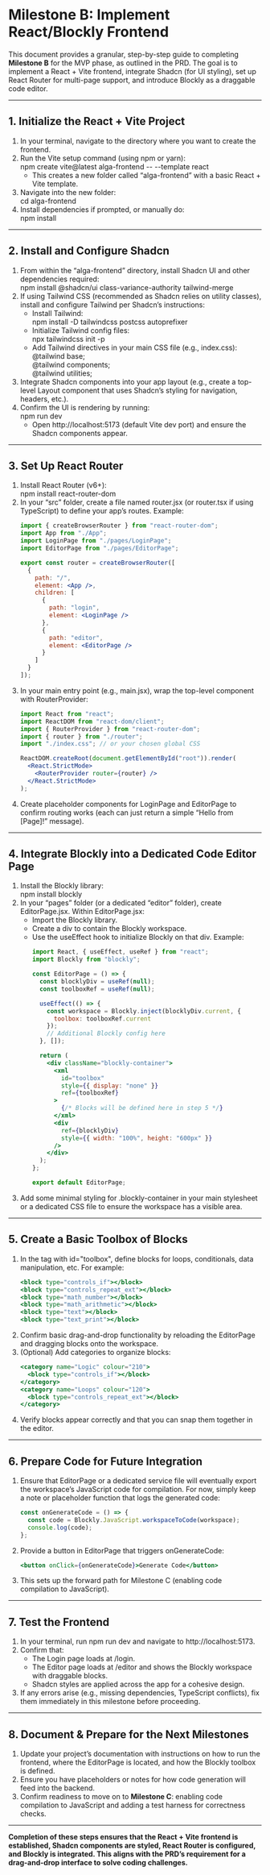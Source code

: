 # Milestone B: Implement React/Blockly Frontend

This document provides a granular, step-by-step guide to completing **Milestone B** for the MVP phase, as outlined in the PRD. The goal is to implement a React + Vite frontend, integrate Shadcn (for UI styling), set up React Router for multi-page support, and introduce Blockly as a draggable code editor.

---

## 1. Initialize the React + Vite Project

1. In your terminal, navigate to the directory where you want to create the frontend.  
2. Run the Vite setup command (using npm or yarn):  
   npm create vite@latest alga-frontend -- --template react  
   - This creates a new folder called “alga-frontend” with a basic React + Vite template.  
3. Navigate into the new folder:  
   cd alga-frontend  
4. Install dependencies if prompted, or manually do:  
   npm install  

---

## 2. Install and Configure Shadcn

1. From within the “alga-frontend” directory, install Shadcn UI and other dependencies required:  
   npm install @shadcn/ui class-variance-authority tailwind-merge  
2. If using Tailwind CSS (recommended as Shadcn relies on utility classes), install and configure Tailwind per Shadcn’s instructions:  
   - Install Tailwind:  
     npm install -D tailwindcss postcss autoprefixer  
   - Initialize Tailwind config files:  
     npx tailwindcss init -p  
   - Add Tailwind directives in your main CSS file (e.g., index.css):  
     @tailwind base;  
     @tailwind components;  
     @tailwind utilities;  
3. Integrate Shadcn components into your app layout (e.g., create a top-level Layout component that uses Shadcn’s styling for navigation, headers, etc.).  
4. Confirm the UI is rendering by running:  
   npm run dev  
   - Open http://localhost:5173 (default Vite dev port) and ensure the Shadcn components appear.

---

## 3. Set Up React Router

1. Install React Router (v6+):  
   npm install react-router-dom  
2. In your “src” folder, create a file named router.jsx (or router.tsx if using TypeScript) to define your app’s routes. Example:
   ```jsx
   import { createBrowserRouter } from "react-router-dom";
   import App from "./App";
   import LoginPage from "./pages/LoginPage";
   import EditorPage from "./pages/EditorPage";

   export const router = createBrowserRouter([
     {
       path: "/",
       element: <App />,
       children: [
         {
           path: "login",
           element: <LoginPage />
         },
         {
           path: "editor",
           element: <EditorPage />
         }
       ]
     }
   ]);
   ```
3. In your main entry point (e.g., main.jsx), wrap the top-level component with RouterProvider:
   ```jsx
   import React from "react";
   import ReactDOM from "react-dom/client";
   import { RouterProvider } from "react-router-dom";
   import { router } from "./router";
   import "./index.css"; // or your chosen global CSS

   ReactDOM.createRoot(document.getElementById("root")).render(
     <React.StrictMode>
       <RouterProvider router={router} />
     </React.StrictMode>
   );
   ```
4. Create placeholder components for LoginPage and EditorPage to confirm routing works (each can just return a simple “Hello from [Page]!” message).

---

## 4. Integrate Blockly into a Dedicated Code Editor Page

1. Install the Blockly library:  
   npm install blockly  
2. In your “pages” folder (or a dedicated “editor” folder), create EditorPage.jsx. Within EditorPage.jsx:  
   - Import the Blockly library.  
   - Create a div to contain the Blockly workspace.  
   - Use the useEffect hook to initialize Blockly on that div. Example:
     ```jsx
     import React, { useEffect, useRef } from "react";
     import Blockly from "blockly";

     const EditorPage = () => {
       const blocklyDiv = useRef(null);
       const toolboxRef = useRef(null);

       useEffect(() => {
         const workspace = Blockly.inject(blocklyDiv.current, {
           toolbox: toolboxRef.current
         });
         // Additional Blockly config here
       }, []);

       return (
         <div className="blockly-container">
           <xml
             id="toolbox"
             style={{ display: "none" }}
             ref={toolboxRef}
           >
             {/* Blocks will be defined here in step 5 */}
           </xml>
           <div
             ref={blocklyDiv}
             style={{ width: "100%", height: "600px" }}
           />
         </div>
       );
     };

     export default EditorPage;
     ```
3. Add some minimal styling for .blockly-container in your main stylesheet or a dedicated CSS file to ensure the workspace has a visible area.

---

## 5. Create a Basic Toolbox of Blocks

1. In the <xml> tag with id="toolbox", define blocks for loops, conditionals, data manipulation, etc. For example:
   ```jsx
   <block type="controls_if"></block>
   <block type="controls_repeat_ext"></block>
   <block type="math_number"></block>
   <block type="math_arithmetic"></block>
   <block type="text"></block>
   <block type="text_print"></block>
   ```
2. Confirm basic drag-and-drop functionality by reloading the EditorPage and dragging blocks onto the workspace.
3. (Optional) Add categories to organize blocks:
   ```jsx
   <category name="Logic" colour="210">
     <block type="controls_if"></block>
   </category>
   <category name="Loops" colour="120">
     <block type="controls_repeat_ext"></block>
   </category>
   ```
4. Verify blocks appear correctly and that you can snap them together in the editor.

---

## 6. Prepare Code for Future Integration

1. Ensure that EditorPage or a dedicated service file will eventually export the workspace’s JavaScript code for compilation. For now, simply keep a note or placeholder function that logs the generated code:
   ```jsx
   const onGenerateCode = () => {
     const code = Blockly.JavaScript.workspaceToCode(workspace);
     console.log(code);
   };
   ```
2. Provide a button in EditorPage that triggers onGenerateCode:
   ```jsx
   <button onClick={onGenerateCode}>Generate Code</button>
   ```
3. This sets up the forward path for Milestone C (enabling code compilation to JavaScript).

---

## 7. Test the Frontend

1. In your terminal, run npm run dev and navigate to http://localhost:5173.  
2. Confirm that:  
   - The Login page loads at /login.  
   - The Editor page loads at /editor and shows the Blockly workspace with draggable blocks.  
   - Shadcn styles are applied across the app for a cohesive design.  
3. If any errors arise (e.g., missing dependencies, TypeScript conflicts), fix them immediately in this milestone before proceeding.

---

## 8. Document & Prepare for the Next Milestones

1. Update your project’s documentation with instructions on how to run the frontend, where the EditorPage is located, and how the Blockly toolbox is defined.  
2. Ensure you have placeholders or notes for how code generation will feed into the backend.  
3. Confirm readiness to move on to **Milestone C**: enabling code compilation to JavaScript and adding a test harness for correctness checks.

---

**Completion of these steps ensures that the React + Vite frontend is established, Shadcn components are styled, React Router is configured, and Blockly is integrated. This aligns with the PRD’s requirement for a drag-and-drop interface to solve coding challenges.**  